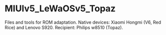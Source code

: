 MIUIv5_LeWaOSv5_Topaz
=====================

Files and tools for ROM adaptation. Native devices: Xiaomi Hongmi (V6, Red Rice) and Lenovo S920. Recipient: Philips w8510 (Topaz).
